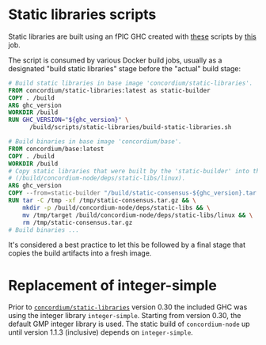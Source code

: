 # Static libraries scripts

Static libraries are built using an fPIC GHC created with
[these](https://github.com/Concordium/concordium-infra-devops/tree/master/fpic) scripts by
[this](http://jenkins.internal.concordium.com/job/fpic-ghc_jenkinsfile/) job.

The script is consumed by various Docker build jobs, usually as a designated "build static libraries" stage
before the "actual" build stage:

```dockerfile
# Build static libraries in base image 'concordium/static-libraries'.
FROM concordium/static-libraries:latest as static-builder
COPY . /build
ARG ghc_version
WORKDIR /build
RUN GHC_VERSION="${ghc_version}" \
      /build/scripts/static-libraries/build-static-libraries.sh

# Build binaries in base image 'concordium/base'.
FROM concordium/base:latest
COPY . /build
WORKDIR /build
# Copy static libraries that were built by the 'static-builder' into the correct place
# (/build/concordium-node/deps/static-libs/linux).
ARG ghc_version
COPY --from=static-builder "/build/static-consensus-${ghc_version}.tar.gz" /tmp/static-consensus.tar.gz
RUN tar -C /tmp -xf /tmp/static-consensus.tar.gz && \
    mkdir -p /build/concordium-node/deps/static-libs && \
    mv /tmp/target /build/concordium-node/deps/static-libs/linux && \
    rm /tmp/static-consensus.tar.gz
# Build binaries ...
```

It's considered a best practice to let this be followed by a final stage that copies the build artifacts into a fresh image.

# Replacement of integer-simple

Prior to [`concordium/static-libraries`](https://hub.docker.com/r/concordium/static-libraries/tags) version 0.30
the included GHC was using the integer library `integer-simple`.
Starting from version 0.30, the default GMP integer library is used.
The static build of `concordium-node` up until version 1.1.3 (inclusive) depends on `integer-simple`.
